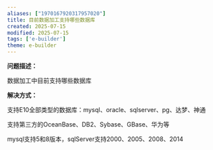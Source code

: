 ```yaml
---
aliases: ["1970167920317957020"]
title: 目前数据加工支持哪些数据库
created: 2025-07-15
modified: 2025-07-15
tags: ['e-builder']
theme: e-builder
---
```


**问题描述：**

数据加工中目前支持哪些数据库

**解决方式：**

支持E10全部类型的数据库：mysql、oracle、sqlserver、pg、达梦、神通

支持第三方的OceanBase、DB2、Sybase、GBase、华为等

mysql支持5和8版本，sqlServer支持2000、2005、2008、2014